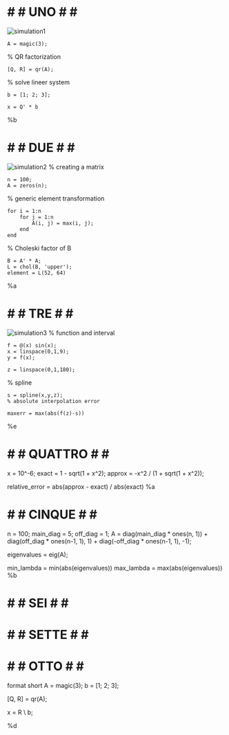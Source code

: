 # # # UNO # # #
![simulation1](https://github.com/space-hippie0/matlab/assets/118982314/e5c2a254-372e-4a2f-a996-65e7ba04ce95)
```
A = magic(3);
```
% QR factorization
```
[Q, R] = qr(A);
```

% solve lineer system
```
b = [1; 2; 3];

x = Q' * b
```
%b




# # # DUE # # #
![simulation2](https://github.com/space-hippie0/matlab/assets/118982314/5a832037-4719-4a59-a0ec-5a82f4f96a22)
% creating a matrix
```
n = 100;
A = zeros(n);
```
% generic element transformation
```
for i = 1:n
    for j = 1:n
        A(i, j) = max(i, j);
    end
end
```
% Choleski factor of B
```
B = A' * A;
L = chol(B, 'upper');
element = L(52, 64)
```
%a



# # # TRE # # #
![simulation3](https://github.com/space-hippie0/matlab/assets/118982314/f210be82-cef6-40ed-87bc-2e41b21bae35)
% function and interval
```
f = @(x) sin(x);
x = linspace(0,1,9);
y = f(x);
```
```
z = linspace(0,1,180);
```
% spline 
```
s = spline(x,y,z);
% absolute interpolation error
```
```
maxerr = max(abs(f(z)-s))
```
%e








# # # QUATTRO # # #

x = 10^-6;
exact = 1 - sqrt(1 + x^2);
approx = -x^2 / (1 + sqrt(1 + x^2));

relative_error = abs(approx - exact) / abs(exact)
%a


# # # CINQUE # # #

n = 100;
main_diag = 5;
off_diag = 1;
A = diag(main_diag * ones(n, 1)) + diag(off_diag * ones(n-1, 1), 1) + diag(-off_diag * ones(n-1, 1), -1);

eigenvalues = eig(A);

min_lambda = min(abs(eigenvalues))
max_lambda = max(abs(eigenvalues))
%b

# # # SEI # # #

# # # SETTE # # #

# # # OTTO # # #

format short
A = magic(3);
b = [1; 2; 3];

[Q, R] = qr(A);  

x = R \ b; 

%d

